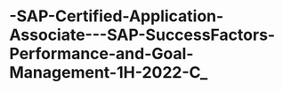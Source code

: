# -SAP-Certified-Application-Associate---SAP-SuccessFactors-Performance-and-Goal-Management-1H-2022-C_